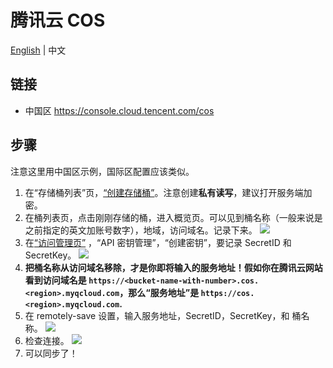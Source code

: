 # 腾讯云 COS

[English](./README.md) | 中文

## 链接

- 中国区 <https://console.cloud.tencent.com/cos>

## 步骤

注意这里用中国区示例，国际区配置应该类似。

1. 在“存储桶列表”页，[“创建存储桶”](https://console.cloud.tencent.com/cos/bucket?action=create)。注意创建**私有读写**，建议打开服务端加密。
2. 在桶列表页，点击刚刚存储的桶，进入概览页。可以见到桶名称（一般来说是之前指定的英文加账号数字），地域，访问域名。记录下来。
   ![](./cos_bucket_info.png)
3. 在[“访问管理页”](https://console.cloud.tencent.com/cam/capi) ，“API 密钥管理”，“创建密钥”，要记录 SecretID 和 SecretKey。
   ![](./cos_create_secret.png)
4. **把桶名称从访问域名移除，才是你即将输入的服务地址！假如你在腾讯云网站看到访问域名是 `https://<bucket-name-with-number>.cos.<region>.myqcloud.com`，那么“服务地址”是 `https://cos.<region>.myqcloud.com`.**
5. 在 remotely-save 设置，输入服务地址，SecretID，SecretKey，和 桶名称。
   ![](./cos_setting.png)
6. 检查连接。
   ![](./cos_connection.png)
7. 可以同步了！
